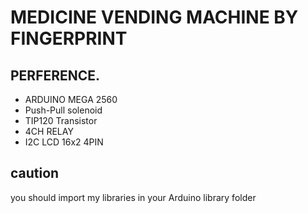 # MEDICINE VENDING MACHINE BY FINGERPRINT

## PERFERENCE.

* ARDUINO MEGA 2560
* Push-Pull solenoid
* TIP120 Transistor
* 4CH RELAY 
* I2C LCD 16x2 4PIN

## caution

you should import my libraries in your Arduino library folder
